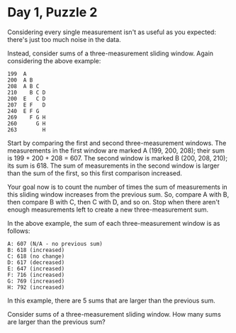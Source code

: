 # Day 1, Puzzle 2

Considering every single measurement isn't as useful as you expected: there's just too much noise in the data.

Instead, consider sums of a three-measurement sliding window. Again considering the above example:

```
199  A      
200  A B    
208  A B C  
210    B C D
200  E   C D
207  E F   D
240  E F G  
269    F G H
260      G H
263        H
```

Start by comparing the first and second three-measurement windows. The measurements in the first window are marked A (199, 200, 208); their sum is 199 + 200 + 208 = 607. The second window is marked B (200, 208, 210); its sum is 618. The sum of measurements in the second window is larger than the sum of the first, so this first comparison increased.

Your goal now is to count the number of times the sum of measurements in this sliding window increases from the previous sum. So, compare A with B, then compare B with C, then C with D, and so on. Stop when there aren't enough measurements left to create a new three-measurement sum.

In the above example, the sum of each three-measurement window is as follows:

```
A: 607 (N/A - no previous sum)
B: 618 (increased)
C: 618 (no change)
D: 617 (decreased)
E: 647 (increased)
F: 716 (increased)
G: 769 (increased)
H: 792 (increased)
```

In this example, there are 5 sums that are larger than the previous sum.

Consider sums of a three-measurement sliding window. How many sums are larger than the previous sum?